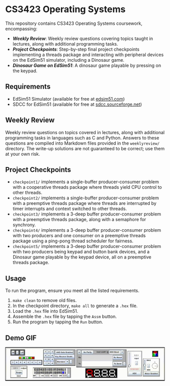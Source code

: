 # CS3423 Operating Systems

This repository contains CS3423 Operating Systems coursework, encompassing:
- ***Weekly Review***: Weekly review questions covering topics taught in lectures, along with additional programming tasks.
- ***Project Checkpoints***: Step-by-step final project checkpoints implementing a threads package and interacting with peripheral devices on the EdSim51 simulator, including a Dinosaur game.
- ***Dinosaur Game on EdSim51***: A dinosaur game playable by pressing on the keypad.

## **Requirements**
- EdSim51 Simulator (available for free at [edsim51.com](http://edsim51.com/))
- SDCC for EdSim51 (available for free at [sdcc.sourceforge.net](http://sdcc.sourceforge.net))

## **Weekly Review**
Weekly review questions on topics covered in lectures, along with additional programming tasks in languages such as C and Python. Answers to these questions are compiled into Markdown files provided in the `weeklyreview/` directory. The write-up solutions are not guaranteed to be correct; use them at your own risk.

## **Project Checkpoints**
- `checkpoint1/` implements a single-buffer producer-consumer problem with a cooperative threads package where threads yield CPU control to other threads.
- `checkpoint2/` implements a single-buffer producer-consumer problem with a preemptive threads package where threads are interrupted by timer interrupts and context switched to other threads.
- `checkpoint3/` implements a 3-deep buffer producer-consumer problem with a preemptive threads package, along with a semaphore for synchrony.
- `checkpoint4/` implements a 3-deep buffer producer-consumer problem with two producers and one consumer on a preemptive threads package using a ping-pong thread scheduler for fairness.
- `checkpoint5/` implements a 3-deep buffer producer-consumer problem with two producers being keypad and button bank devices, and a Dinosaur game playable by the keypad device, all on a preemptive threads package.

## **Usage**
To run the program, ensure you meet all the listed requirements.
1. `make clean` to remove old files.
2. In the checkpoint directory, `make all` to generate a `.hex` file.
3. Load the `.hex` file into EdSim51.
4. Assemble the `.hex` file by tapping the `Assm` button.
5. Run the program by tapping the `Run` button.

## **Demo GIF**  
![Demo GIF](./assets/demo.gif)